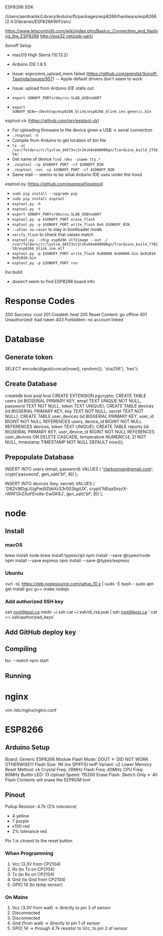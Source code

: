 ESP8266 SDK

/Users/aardvarkk/Library/Arduino15/packages/esp8266/hardware/esp8266/2.4.1/libraries/ESP8266WiFi/src/

https://www.letscontrolit.com/wiki/index.php/Basics:_Connecting_and_flashing_the_ESP8266
http://esp32.net/usb-uart/

Sonoff Setup

- macOS High Sierra (10.13.2)
- Arduino IDE 1.8.5
- Issue: espcomm_upload_mem failed (https://github.com/arendst/Sonoff-Tasmota/issues/957) -- Apple default drivers don't seem to work
- Issue: upload from Arduino IDE stalls out

- `export SONOFF_PORT=/dev/cu.SLAB_USBtoUART`
- `export SONOFF_BIN=~/Desktop/esp8266_blink/esp8266_blink.ino.generic.bin`

esptool-ck (https://github.com/igrr/esptool-ck)

- For uploading firmware to the device given a USB -> serial connection
- `./esptool -h`
- Compile from Arduino to get location of bin file
- `ls -al /var/folders/rr/lyvlvm_d4573vc3r2ksk8x600000gn/T/arduino_build_275654/`
- Get name of device `find /dev -iname tty.*`
- `./esptool -cp $SONOFF_PORT -cf $SONOFF_BIN`
- `./esptool -vvv -cp $SONOFF_PORT -cf $SONOFF_BIN`
- Same stall -- seems to be what Arduino IDE uses under the hood

esptool.py (https://github.com/espressif/esptool)

- `sudo pip install --upgrade pip`
- `sudo pip install esptool`
- `esptool.py -h`
- `esptool.py -t`
- `export SONOFF_PORT=/dev/cu.SLAB_USBtoUART`
- `esptool.py -p $SONOFF_PORT erase_flash`
- `esptool.py -p $SONOFF_PORT write_flash 0x0 $SONOFF_BIN`
- `--after no-reset` to stay in bootloader mode
- `verify_flash` to check that values match
- `esptool.py --chip esp8266 elf2image --out ./ /var/folders/rr/lyvlvm_d4573vc3r2ksk8x600000gn/T/arduino_build_770259/esp8266_blink.ino.elf`
- `esptool.py -p $SONOFF_PORT write_flash 0x00000 0x00000.bin 0x01010 0x01010.bin`
- `esptool.py -p $SONOFF_PORT run`

Ino build
- doesn't seem to find ESP8266 board info

# Response Codes

200 Success: cool
201 Created: heat
205 Reset Content: go offline
401 Unauthorized: bad token
403 Forbidden: no account linked

# Database

## Generate token

SELECT encode(digest(concat(now(), random()), 'sha256'), 'hex');

## Create Database

createdb kosi
psql kosi
CREATE EXTENSION pgcrypto;
CREATE TABLE users (id BIGSERIAL PRIMARY KEY, email TEXT UNIQUE NOT NULL, password TEXT NOT NULL, token TEXT UNIQUE);
CREATE TABLE devices (id BIGSERIAL PRIMARY KEY, key TEXT NOT NULL, secret TEXT NOT NULL);
CREATE TABLE user_devices (id BIGSERIAL PRIMARY KEY, user_id BIGINT NOT NULL REFERENCES users, device_id BIGINT NOT NULL REFERENCES devices, token TEXT UNIQUE);
CREATE TABLE reports (id BIGSERIAL PRIMARY KEY, user_device_id BIGINT NOT NULL REFERENCES user_devices ON DELETE CASCADE, temperature NUMERIC(4, 2) NOT NULL, timestamp TIMESTAMP NOT NULL DEFAULT now());

## Prepopulate Database

INSERT INTO users (email, password) VALUES (
	'clarksonian@gmail.com',
	crypt('password', gen_salt('bf', 8))
);

INSERT INTO devices (key, secret) VALUES (
	'D82V8IDgiJUgPwj9ZbbXcS3r002kgiUX',
	crypt('NEqaSnzcX-rWRFGhZXoFEro8e-EwGK8J', gen_salt('bf', 8))
);


# node

## Install

### macOS

brew install node
brew install typescript
npm install --save @types/node
npm install --save express
npm install --save @types/express

### Ubuntu

curl -sL https://deb.nodesource.com/setup_10.x | sudo -E bash -
sudo apt-get install gcc g++ make nodejs

### Add authorized SSH key
ssh root@kosi.ca
mkdir ~/.ssh
cat ~/.ssh/id_rsa.pub | ssh root@kosi.ca ' cat >>.ssh/authorized_keys'

## Add GitHub deploy key

## Compiling

tsc --watch
npm start

## Running

# nginx

vim /etc/nginx/nginx.conf

# ESP8266

## Arduino Setup

Board: Generic ESP8266 Module
Flash Mode: DOUT <- DID NOT WORK OTHERWISE!!!
Flash Size: 1M (no SPIFFS)
IwIP Variant: v2 Lower Memory
Reset Method: ck
Crystal Freq: 26MHz
Flash Freq: 40MHz
CPU Freq: 80MHz
Builtin LED: 13
Upload Speed: 115200
Erase Flash: Sketch Only <- All Flash Contents will erase the EEPROM too!

## Pinout

Pullup Resistor: 4.7k (2% tolerance)
- 4 yellow
- 7 purple
- x100 red
- 2% tolerance red

Pin 1 is closest to the reset button

### When Programming

1. Vcc (3.3V from CP2104)
2. Rx (to Tx on CP2104)
3. Tx (to Rx on CP2104)
4. Gnd (to Gnd from CP2104)
5. GPIO 14 (to temp sensor)

### On Mains

1. Vcc (3.3V from wall) -> directly to pin 3 of sensor
2. Disconnected
3. Disconnected
4. Gnd (from wall) -> directly to pin 1 of sensor
5. GPIO 14 -> through 4.7k resistor to Vcc, to pin 2 of sensor
